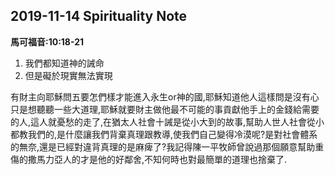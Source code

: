 ## 2019-11-14 Spirituality Note

**馬可福音:10:18-21**

1. 我們都知道神的誡命
2. 但是礙於現實無法實現
	
	
有財主向耶穌問五要怎們樣才能進入永生or神的國,耶穌知道他人這樣問是沒有心只是想聽聽一些大道理,耶穌就要財主做他最不可能的事貢獻他手上的金錢給需要的人,這人就憂愁的走了,在猶太人社會十誡是從小大到的故事,幫助人世人社會從小都教我們的,是什麼讓我們背棄真理跟教導,使我們自己變得冷漠呢?是對社會體系的無奈,還是已經對違背真理的是麻痺了?我記得陳一平牧師曾說過那個願意幫助重傷的撒馬力亞人的才是他的好鄰舍,不知何時也對最簡單的道理也捨棄了.